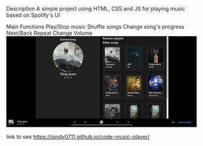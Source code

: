 Description
A simple project using HTML, CSS and JS for playing music based on Spotify's UI

Main Functions
Play/Stop music
Shuffle songs
Change song's progress
Next/Back
Repeat
Change Volume
![alt text](image.png)

link to see https://sindy0711.github.io/code-music-player/
